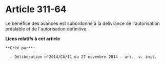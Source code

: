 # Article 311-64

Le bénéfice des avances est subordonné à la délivrance de l'autorisation préalable et de l'autorisation définitive.

**Liens relatifs à cet article**

	**Créé par**:

	  - Délibération n°2014/CA/11 du 27 novembre 2014 - art., v. init.
